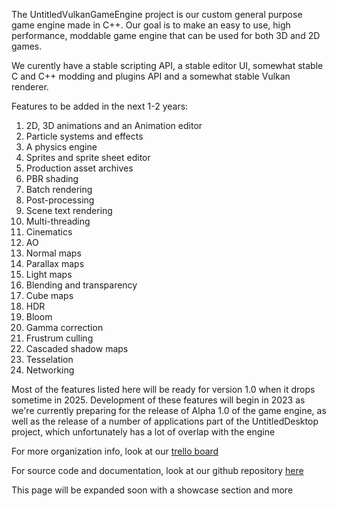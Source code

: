 The UntitledVulkanGameEngine project is our custom general purpose game engine made in C++. Our goal is to make an easy to use, high performance, moddable
game engine that can be used for both 3D and 2D games.

We curently have a stable scripting API, a stable editor UI, somewhat stable C and C++ modding and plugins API and a somewhat stable Vulkan renderer.

Features to be added in the next 1-2 years:
1. 2D, 3D animations and an Animation editor
1. Particle systems and effects
1. A physics engine
1. Sprites and sprite sheet editor
1. Production asset archives
1. PBR shading
1. Batch rendering
1. Post-processing
1. Scene text rendering
1. Multi-threading
1. Cinematics
1. AO
1. Normal maps
1. Parallax maps
1. Light maps
1. Blending and transparency
1. Cube maps
1. HDR
1. Bloom
1. Gamma correction
1. Frustrum culling
1. Cascaded shadow maps
1. Tesselation
1. Networking

Most of the features listed here will be ready for version 1.0 when it drops sometime in 2025. Development of these features will begin in 2023 as we're
currently preparing for the release of Alpha 1.0 of the game engine, as well as the release of a number of applications part of the UntitledDesktop
project, which unfortunately has a lot of overlap with the engine

For more organization info, look at our [trello board](https://trello.com/b/0upjsxT0/untitledvukangameengine)

For source code and documentation, look at our github repository [here](https://github.com/MadLadSquad/UntitledVulkanGameEngine)

This page will be expanded soon with a showcase section and more
